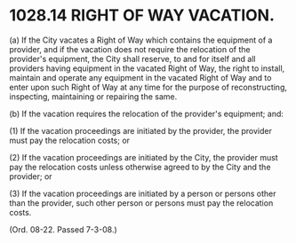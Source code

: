 1028.14 RIGHT OF WAY VACATION.
==============================

​(a) If the City vacates a Right of Way which contains the equipment of
a provider, and if the vacation does not require the relocation of the
provider's equipment, the City shall reserve, to and for itself and all
providers having equipment in the vacated Right of Way, the right to
install, maintain and operate any equipment in the vacated Right of Way
and to enter upon such Right of Way at any time for the purpose of
reconstructing, inspecting, maintaining or repairing the same.

​(b) If the vacation requires the relocation of the provider's
equipment; and:

​(1) If the vacation proceedings are initiated by the provider, the
provider must pay the relocation costs; or

​(2) If the vacation proceedings are initiated by the City, the provider
must pay the relocation costs unless otherwise agreed to by the City and
the provider; or

​(3) If the vacation proceedings are initiated by a person or persons
other than the provider, such other person or persons must pay the
relocation costs.

(Ord. 08-22. Passed 7-3-08.)
